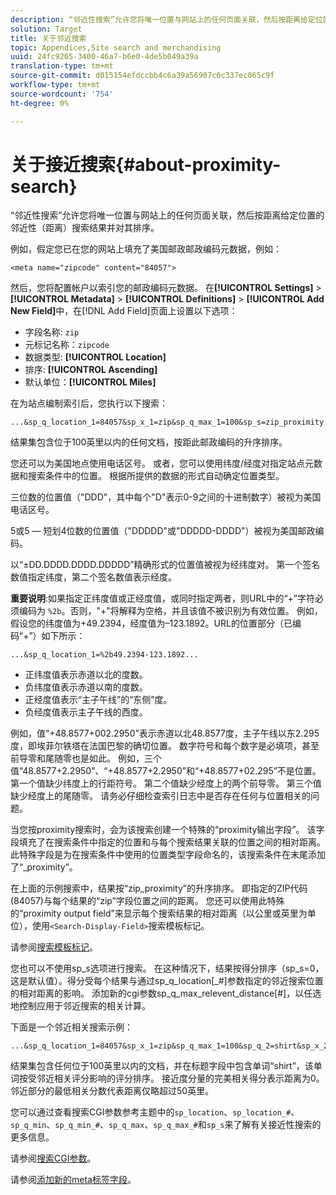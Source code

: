 ```yaml
---
description: “邻近性搜索”允许您将唯一位置与网站上的任何页面关联，然后按距离给定位置的邻近性（距离）搜索结果并对其排序。
solution: Target
title: 关于邻近搜索
topic: Appendices,Site search and merchandising
uuid: 24fc9265-3400-46a7-b6e0-4de5b049a39a
translation-type: tm+mt
source-git-commit: d015154efdccbb4c6a39a56907c0c337ec065c9f
workflow-type: tm+mt
source-wordcount: '754'
ht-degree: 0%

---
```



# 关于接近搜索{#about-proximity-search}

“邻近性搜索”允许您将唯一位置与网站上的任何页面关联，然后按距离给定位置的邻近性（距离）搜索结果并对其排序。

例如，假定您已在您的网站上填充了美国邮政邮政编码元数据，例如：

```
<meta name="zipcode" content="84057">
```

然后，您将配置帐户以索引您的邮政编码元数据。 在&#x200B;**[!UICONTROL Settings]** > **[!UICONTROL Metadata]** > **[!UICONTROL Definitions]** > **[!UICONTROL Add New Field]**&#x200B;中，在[!DNL Add Field]页面上设置以下选项：

* 字段名称: `zip`
* 元标记名称：`zipcode`
* 数据类型: **[!UICONTROL Location]**
* 排序: **[!UICONTROL Ascending]**
* 默认单位：**[!UICONTROL Miles]**

在为站点编制索引后，您执行以下搜索：

```
...&sp_q_location_1=84057&sp_x_1=zip&sp_q_max_1=100&sp_s=zip_proximity
```

结果集包含位于100英里以内的任何文档，按距此邮政编码的升序排序。

您还可以为美国地点使用电话区号。 或者，您可以使用纬度/经度对指定站点元数据和搜索条件中的位置。 根据所提供的数据的形式自动确定位置类型。

三位数的位置值（&quot;DDD&quot;，其中每个&quot;D&quot;表示0-9之间的十进制数字）被视为美国电话区号。

5或5 — 短划4位数的位置值（&quot;DDDDD&quot;或&quot;DDDDD-DDDD&quot;）被视为美国邮政编码。

以“±DD.DDDD.DDDD.DDDDD”精确形式的位置值被视为经纬度对。 第一个签名数值指定纬度，第二个签名数值表示经度。

**重要说明**:如果指定正纬度值或正经度值，或同时指定两者，则URL中的“+”字符必须编码为 `%2b`。否则，&quot;+&quot;将解释为空格，并且该值不被识别为有效位置。 例如，假设您的纬度值为+49.2394，经度值为–123.1892。URL的位置部分（已编码“+”）如下所示：

```
...&sp_q_location_1=%2b49.2394-123.1892...
```

* 正纬度值表示赤道以北的度数。
* 负纬度值表示赤道以南的度数。
* 正经度值表示“主子午线”的“东侧”度。
* 负经度值表示主子午线的西度。

例如，值“+48.8577+002.2950”表示赤道以北48.8577度，主子午线以东2.295度，即埃菲尔铁塔在法国巴黎的确切位置。 数字符号和每个数字是必填项，甚至前导零和尾随零也是如此。 例如，三个值“48.8577+2.2950”、“+48.8577+2.2950”和“+48.8577+02.295”不是位置。 第一个值缺少纬度上的行距符号。 第二个值缺少经度上的两个前导零。 第三个值缺少经度上的尾随零。 请务必仔细检查索引日志中是否存在任何与位置相关的问题。

当您按proximity搜索时，会为该搜索创建一个特殊的“proximity输出字段”。 该字段填充了在搜索条件中指定的位置和与每个搜索结果关联的位置之间的相对距离。 此特殊字段是为在搜索条件中使用的位置类型字段命名的，该搜索条件在末尾添加了“_proximity”。

在上面的示例搜索中，结果按“zip_proximity”的升序排序。 即指定的ZIP代码(84057)与每个结果的“zip”字段位置之间的距离。 您还可以使用此特殊的“proximity output field”来显示每个搜索结果的相对距离（以公里或英里为单位），使用`<Search-Display-Field>`搜索模板标记。

请参阅[搜索模板标记](../c-appendices/c-templates.md#reference_F7AA3FF602314E42842BBC740D2CA1A4)。

您也可以不使用sp_s选项进行搜索。 在这种情况下，结果按得分排序（sp_s=0，这是默认值）。得分受每个结果与通过sp_q_location[_#]参数指定的邻近搜索位置的相对距离的影响。 添加新的cgi参数sp_q_max_relevent_distance[#]，以任选地控制应用于邻近搜索的相关计算。

下面是一个邻近相关搜索示例：

```
...&sp_q_location_1=84057&sp_x_1=zip&sp_q_max_1=100&sp_q_2=shirt&sp_x_2=title&sp_q_max_relevant_distance_2=50
```

结果集包含任何位于100英里以内的文档，并在标题字段中包含单词“shirt”，该单词按受邻近相关评分影响的评分排序。 接近度分量的完美相关得分表示距离为0。 邻近部分的最低相关分数代表距离仅略超过50英里。

您可以通过查看搜索CGI参数参考主题中的`sp_location`、`sp_location_#`、`sp_q_min`、`sp_q_min_#`、`sp_q_max`、`sp_q_max_#`和`sp_s`来了解有关接近性搜索的更多信息。

请参阅[搜索CGI参数](../c-appendices/c-cgiparameters.md#reference_DA27A8B0728246DA94994885E1353890)。

请参阅[添加新的meta标签字段](../c-about-settings-menu/c-about-metadata-menu.md#task_6DF188C0FC7F4831A4444CA9AFA615E5)。
